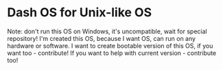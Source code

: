 # Dash OS for Unix-like OS
Note: don't run this OS on Windows, it's uncompatible, wait for special repository!
I'm created this OS, because I want OS, can run on any hardware or software.
I want to create bootable version of this OS, if you want too - contribute!
If you want to help with current version - contribute too!
